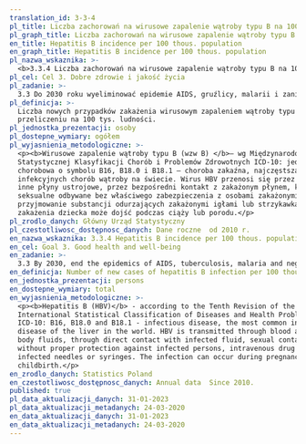 ```yaml
---
translation_id: 3-3-4
pl_title: Liczba zachorowań na wirusowe zapalenie wątroby typu B na 100 tys. ludności
pl_graph_title: Liczba zachorowań na wirusowe zapalenie wątroby typu B na 100 tys. ludności
en_title: Hepatitis B incidence per 100 thous. population
en_graph_title: Hepatitis B incidence per 100 thous. population
pl_nazwa_wskaznika: >-
  <b>3.3.4 Liczba zachorowań na wirusowe zapalenie wątroby typu B na 100 tys. ludności</b>
pl_cel: Cel 3. Dobre zdrowie i jakość życia
pl_zadanie: >-
  3.3 Do 2030 roku wyeliminować epidemie AIDS, gruźlicy, malarii i zaniedbanych chorób tropikalnych oraz zwalczyć wirusowe zapalenie wątroby, choroby przenoszone przez wodę oraz inne choroby zakaźne.
pl_definicja: >-
  Liczba nowych przypadków zakażenia wirusowym zapaleniem wątroby typu B w
  przeliczeniu na 100 tys. ludności.
pl_jednostka_prezentacji: osoby
pl_dostepne_wymiary: ogółem
pl_wyjasnienia_metodologiczne: >-
  <p><b>Wirusowe zapalenie wątroby typu B (wzw B) </b>– wg Międzynarodowej
  Statystycznej Klasyfikacji Chorób i Problemów Zdrowotnych ICD-10: jednostka
  chorobowa o symbolu B16, B18.0 i B18.1 – choroba zakaźna, najczęstsza z
  infekcyjnych chorób wątroby na świecie. Wirus HBV przenosi się przez krew i
  inne płyny ustrojowe, przez bezpośredni kontakt z zakażonym płynem, kontakty
  seksualne odbywane bez właściwego zabezpieczenia z osobami zakażonymi, dożylne
  przyjmowanie substancji odurzających zakażonymi igłami lub strzykawkami. Do
  zakażenia dziecka może dojść podczas ciąży lub porodu.</p>
pl_zrodlo_danych: Główny Urząd Statystyczny
pl_czestotliwosc_dostępnosc_danych: Dane roczne  od 2010 r.
en_nazwa_wskaznika: 3.3.4 Hepatitis B incidence per 100 thous. population
en_cel: Goal 3. Good health and well-being
en_zadanie: >-
  3.3 By 2030, end the epidemics of AIDS, tuberculosis, malaria and neglected tropical diseases and combat hepatitis, water-borne diseases and other communicable diseases
en_definicja: Number of new cases of hepatitis B infection per 100 thous. population.
en_jednostka_prezentacji: persons
en_dostepne_wymiary: total
en_wyjasnienia_metodologiczne: >-
  <p><b>Hepatitis B (HBV)</b> - according to the Tenth Revision of the
  International Statistical Classification of Diseases and Health Problems
  ICD-10: B16, B18.0 and B18.1 - infectious disease, the most common infectious
  disease of the liver in the world. HBV is transmitted through blood and other
  body fluids, through direct contact with infected fluid, sexual contacts
  without proper protection against infected persons, intravenous drug use with
  infected needles or syringes. The infection can occur during pregnancy or
  childbirth.</p>
en_zrodlo_danych: Statistics Poland
en_czestotliwosc_dostępnosc_danych: Annual data  Since 2010.
published: true
pl_data_aktualizacji_danych: 31-01-2023
pl_data_aktualizacji_metadanych: 24-03-2020
en_data_aktualizacji_danych: 31-01-2023
en_data_aktualizacji_metadanych: 24-03-2020
---
```

